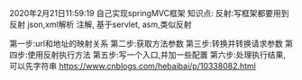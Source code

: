 2020年2月21日11:59:19
自己实现springMVC框架
知识点:
反射:写框架都要用到反射
json,xml解析
注解,
基于servlet,
asm,类似反射

第一步:url和地址的映射关系
第二步:获取方法参数
第三步:转换并转换请求参数
第四步:使用反射执行方法
第五步:写一个入口,并加一些配置
第六步:处理执行结果,可以先字符串
https://www.cnblogs.com/hebaibai/p/10338082.html

